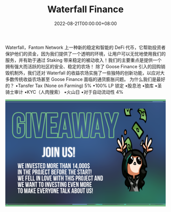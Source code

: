 ﻿---
title: "Waterfall Finance"
description: "Waterfall，#Fantom Network 上一种新的稳定且智能的 DeFi 代币"
date: 2022-08-21T00:00:00+08:00
lastmod: 2022-08-21T00:00:00+08:00
draft: false
authors: [“boogArno”]
featuredImage: "waterfall-finance.png"
tags: ["DeFi","Waterfall Finance"]
categories: ["nfts"]
nfts: ["DeFi"]
blockchain: "Fantom"
website: "https://app.defiwaterfall.com/"
twitter: "https://twitter.com/defi_waterfall"
discord: ""
telegram: "https://t.me/defi_waterfall"
github: ""
youtube: "https://www.youtube.com/watch?v=RQfTRJuX1cs&t=2s"
twitch: ""
facebook: ""
instagram: ""
reddit: ""
medium: ""
steam: ""
gitbook: ""
googleplay: ""
appstore: ""
status: "Live"
weight: 
lightgallery: true
toc: true
pinned: false
recommend: false
recommend1: false
---
Waterfall，Fantom Network 上一种新的稳定和智能的 DeFi 代币，它帮助投资者保护他们的资金，因为我们提供了一个透明的环境，让用户可以无忧地使用我们的服务，并有助于通过 Staking 带来稳定的被动收入！我们的主要重点是提供一个拥有强大而活跃的社区的安全、稳定的农场！
除了 Goose Finance 引入的回购销毁机制外，我们还对 Waterfall 的收益农场实施了一些独特的创新功能，以应对大多数传统收益农场甚至 Goose Finance 面临的通货膨胀问题。
为什么我们是最好的？
•Tansfer Tax (None on Farming) 5%
•100% LP 锁定
•股息池
•狼库
•圣骑士审计
•KYC（人肉搜索）
•火山日
•对于自动流动性 4%

![waterfallfinance-dapp-defi-other-image1_073cbaeee837c987c18dcf89679d4c08](waterfallfinance-dapp-defi-other-image1_073cbaeee837c987c18dcf89679d4c08.png)